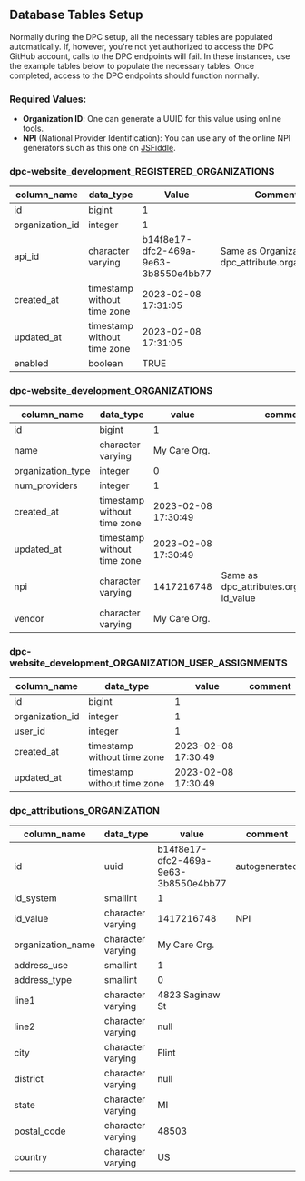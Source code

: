 Database Tables Setup
---

Normally during the DPC setup, all the necessary tables are populated automatically. If, however, you're not yet authorized 
to access the DPC GitHub account, calls to the DPC endpoints will fail. In these instances, use the example tables
below to populate the necessary tables. Once completed, access to the DPC endpoints should function normally.

### Required Values:
- **Organization ID**: One can generate a UUID for this value using online tools.
- **NPI** (National Provider Identification): You can use any of the online NPI generators such as this one on [JSFiddle](https://jsfiddle.net/alexdresko/cLNB6/).


### dpc-website_development_REGISTERED_ORGANIZATIONS

| **column_name**  | **data_type**               | **Value**                                     | **Comment**                                        |
|------------------|-----------------------------|-----------------------------------------------|----------------------------------------------------|
| id               | bigint                      |                                             1 |                                                    |
| organization_id  | integer                     |                                             1 |                                                    |
| api_id           | character varying           | b14f8e17-dfc2-469a-9e63-3b8550e4bb77          | Same as OrganizationID, dpc_attribute.organization |
| created_at       | timestamp without time zone |                           2023-02-08 17:31:05 |                                                    |
| updated_at       | timestamp without time zone |                           2023-02-08 17:31:05 |                                                    |
| enabled          | boolean                     |                      TRUE                     |                                                    |


### dpc-website_development_ORGANIZATIONS

| **column_name**   | **data_type**               | **value**           | **comment**                                     |
|-------------------|-----------------------------|---------------------|-------------------------------------------------|
| id                | bigint                      | 1                   |                                                 |
| name              | character varying           | My Care Org.        |                                                 |
| organization_type | integer                     | 0                   |                                                 |
| num_providers     | integer                     | 1                   |                                                 |
| created_at        | timestamp without time zone | 2023-02-08 17:30:49 |                                                 |
| updated_at        | timestamp without time zone | 2023-02-08 17:30:49 |                                                 |
| npi               | character varying           | 1417216748          | Same as dpc_attributes.organizations's id_value |
| vendor            | character varying           | My Care Org.        |                                                 |

### dpc-website_development_ORGANIZATION_USER_ASSIGNMENTS

| **column_name** | **data_type**               | **value**           | **comment** |
|-----------------|-----------------------------|---------------------|-------------|
| id              | bigint                      |                   1 |             |
| organization_id | integer                     |                   1 |             |
| user_id         | integer                     |                   1 |             |
| created_at      | timestamp without time zone | 2023-02-08 17:30:49 |             |
| updated_at      | timestamp without time zone | 2023-02-08 17:30:49 |             |

### dpc_attributions_ORGANIZATION

| **column_name**   | **data_type**     | **value**                            | **comment**   |
|-------------------|-------------------|--------------------------------------|---------------|
| id                | uuid              | b14f8e17-dfc2-469a-9e63-3b8550e4bb77 | autogenerated |
| id_system         | smallint          | 1                                    |               |
| id_value          | character varying | 1417216748                           | NPI           |
| organization_name | character varying | My Care Org.                         |               |
| address_use       | smallint          | 1                                    |               |
| address_type      | smallint          | 0                                    |               |
| line1             | character varying | 4823 Saginaw St                      |               |
| line2             | character varying | null                                 |               |
| city              | character varying | Flint                                |               |
| district          | character varying | null                                 |               |
| state             | character varying | MI                                   |               |
| postal_code       | character varying | 48503                                |               |
| country           | character varying | US                                   |               |
